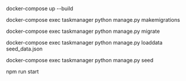 docker-compose up --build

docker-compose exec taskmanager python manage.py makemigrations

docker-compose exec taskmanager python manage.py migrate 

docker-compose exec taskmanager python manage.py loaddata seed_data.json

docker-compose exec taskmanager python manage.py seed

npm run start